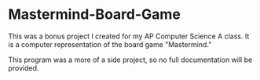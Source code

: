# Mastermind-Board-Game
This was a bonus project I created for my AP Computer Science A class. It is a computer representation of the board game "Mastermind."

This program was a more of a side project, so no full documentation will be provided.
